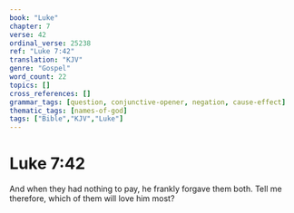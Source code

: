 ```yaml
---
book: "Luke"
chapter: 7
verse: 42
ordinal_verse: 25238
ref: "Luke 7:42"
translation: "KJV"
genre: "Gospel"
word_count: 22
topics: []
cross_references: []
grammar_tags: [question, conjunctive-opener, negation, cause-effect]
thematic_tags: [names-of-god]
tags: ["Bible","KJV","Luke"]
---
```


# Luke 7:42

And when they had nothing to pay, he frankly forgave them both. Tell me therefore, which of them will love him most?
